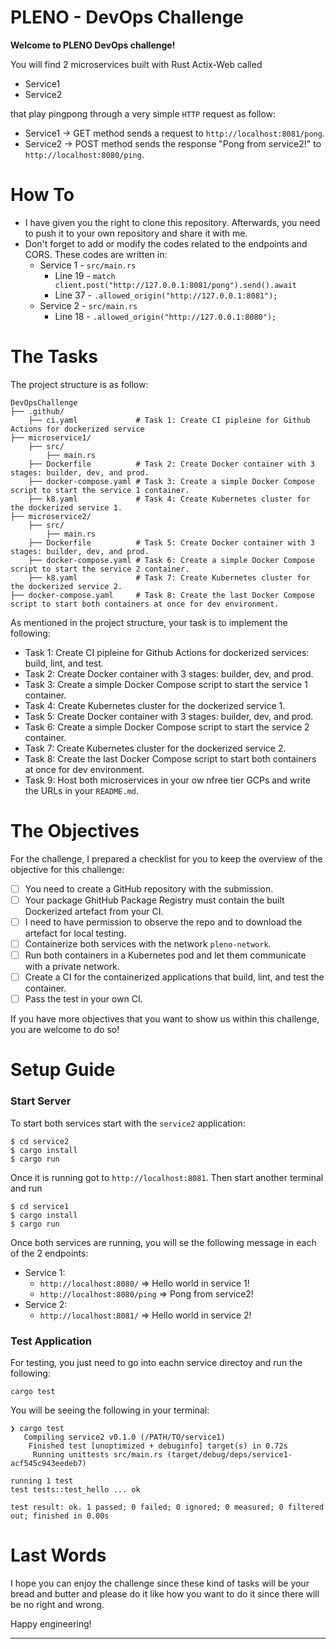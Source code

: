 # PLENO - DevOps Challenge

**Welcome to PLENO DevOps challenge!**

You will find 2 microservices built with Rust Actix-Web called

* Service1
* Service2

that play pingpong through a very simple `HTTP` request as follow:

* Service1 $\rightarrow$ GET method sends a request to `http://localhost:8081/pong`.
* Service2 $\rightarrow$ POST method sends the response "Pong from service2!" to `http://localhost:8080/ping`.

# How To

* I have given you the right to clone this repository. Afterwards, you need to push it to your own repository and share it with me.
* Don't forget to add or modify the codes related to the endpoints and CORS. These codes are written in:
  * Service 1 - `src/main.rs`
    * Line 19 - `match client.post("http://127.0.0.1:8081/pong").send().await`
    * Line 37 - `.allowed_origin("http://127.0.0.1:8081");`
  * Service 2 - `src/main.rs`
    * Line 18 - `.allowed_origin("http://127.0.0.1:8080");`

# The Tasks

The project structure is as follow:

```shell
DevOpsChallenge
├── .github/
    ├── ci.yaml             # Task 1: Create CI pipleine for Github Actions for dockerized service
├── microservice1/
    ├── src/
        ├── main.rs
    ├── Dockerfile          # Task 2: Create Docker container with 3 stages: builder, dev, and prod.
    ├── docker-compose.yaml # Task 3: Create a simple Docker Compose script to start the service 1 container.
    ├── k8.yaml             # Task 4: Create Kubernetes cluster for the dockerized service 1.
├── microservice2/
    ├── src/
        ├── main.rs
    ├── Dockerfile          # Task 5: Create Docker container with 3 stages: builder, dev, and prod.
    ├── docker-compose.yaml # Task 6: Create a simple Docker Compose script to start the service 2 container.
    ├── k8.yaml             # Task 7: Create Kubernetes cluster for the dockerized service 2.
├── docker-compose.yaml     # Task 8: Create the last Docker Compose script to start both containers at once for dev environment.
```

As mentioned in the project structure, your task is to implement the following:

* Task 1: Create CI pipleine for Github Actions for dockerized services: build, lint, and test.
* Task 2: Create Docker container with 3 stages: builder, dev, and prod.
* Task 3: Create a simple Docker Compose script to start the service 1 container.
* Task 4: Create Kubernetes cluster for the dockerized service 1.
* Task 5: Create Docker container with 3 stages: builder, dev, and prod.
* Task 6: Create a simple Docker Compose script to start the service 2 container.
* Task 7: Create Kubernetes cluster for the dockerized service 2.
* Task 8: Create the last Docker Compose script to start both containers at once for dev environment.
* Task 9: Host both microservices in your ow nfree tier GCPs and write the URLs in your `README.md`.

# The Objectives

For the challenge, I prepared a checklist for you to keep the overview of the objective for this challenge:

- [ ] You need to create a GitHub repository with the submission.
- [ ] Your package GhitHub Package Registry must contain the built Dockerized artefact from your CI.
- [ ] I need to have permission to observe the repo and to download the artefact for local testing.
- [ ] Containerize both services with the network `pleno-network`.
- [ ] Run both containers in a Kubernetes pod and let them communicate with a private network.
- [ ] Create a CI for the containerized applications that build, lint, and test the container.
- [ ] Pass the test in your own CI.

If you have more objectives that you want to show us within this challenge, you are welcome to do so!

# Setup Guide

### Start Server

To start both services start with the `service2` application:

```shell
$ cd service2
$ cargo install
$ cargo run
```

Once it is running got to `http://localhost:8081`. Then start another terminal and run

```shell
$ cd service1
$ cargo install
$ cargo run
```

Once both services are running, you will se the following message in each of the 2 endpoints:

* Service 1:
  * `http://localhost:8080/` => Hello world in service 1!
  * `http://localhost:8080/ping` => Pong from service2!
* Service 2:
  *  `http://localhost:8081/` => Hello world in service 2!

### Test Application

For testing, you just need to go into eachn service directoy and run the following:

```shell
cargo test
```

You will be seeing the following in your terminal:

```shell
❯ cargo test                   
   Compiling service2 v0.1.0 (/PATH/TO/service1)
    Finished test [unoptimized + debuginfo] target(s) in 0.72s
     Running unittests src/main.rs (target/debug/deps/service1-acf545c943eedeb7)

running 1 test
test tests::test_hello ... ok

test result: ok. 1 passed; 0 failed; 0 ignored; 0 measured; 0 filtered out; finished in 0.00s
```

# Last Words

I hope you can enjoy the challenge since these kind of tasks will be your bread and butter and please do it like how you want to do it since there will be no right and wrong.

Happy engineering!

---

